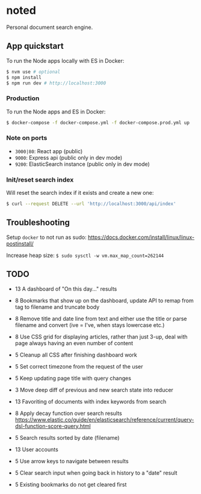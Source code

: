 # noted

Personal document search engine.

## App quickstart

To run the Node apps locally with ES in Docker:

```bash
$ nvm use # optional
$ npm install
$ npm run dev # http://localhost:3000
```

### Production

To run the Node apps and ES in Docker:

```bash
$ docker-compose -f docker-compose.yml -f docker-compose.prod.yml up
```

### Note on ports

- `3000|80`: React app (public)
- `9000`: Express api (public only in dev mode)
- `9200`: ElasticSearch instance (public only in dev mode)

### Init/reset search index

Will reset the search index if it exists and create a new one:

```bash
$ curl --request DELETE --url 'http://localhost:3000/api/index'
```

## Troubleshooting

Setup `docker` to not run as sudo: https://docs.docker.com/install/linux/linux-postinstall/

Increase heap size: `$ sudo sysctl -w vm.max_map_count=262144`

## TODO

- 13 A dashboard of "On this day..." results
-  8 Bookmarks that show up on the dashboard, update API to remap from tag to filename and truncate body
-  8 Remove title and date line from text and either use the title or parse filename and convert (ive = I've, when stays lowercase etc.)
-  8 Use CSS grid for displaying articles, rather than just 3-up, deal with page always having an even number of content
-  5 Cleanup all CSS after finishing dashboard work
-  5 Set correct timezone from the request of the user
-  5 Keep updating page title with query changes
-  3 Move deep diff of previous and new search state into reducer

- 13 Favoriting of documents with index keywords from search
-  8 Apply decay function over search results https://www.elastic.co/guide/en/elasticsearch/reference/current/query-dsl-function-score-query.html
-  5 Search results sorted by date (filename)
- 13 User accounts
-  5 Use arrow keys to navigate between results
-  5 Clear search input when going back in history to a "date" result
-  5 Existing bookmarks do not get cleared first
